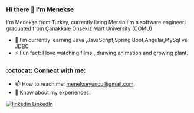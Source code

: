 ### Hi there 👋 I'm Menekse

I'm Menekşe from Turkey, currently living Mersin.I'm a software engineer.I graduated from Çanakkale Onsekiz Mart University (COMU)




- 🌱 I’m currently learning Java ,JavaScript,Spring Boot,Angular,MySql ve JDBC
- ⚡ Fun fact: I love watching films , drawing animation and growing plant.

### :octocat:  Connect with me:

- 📫 How to reach me: menekseyuncu@gmail.com
- 📄 Know about my experiences:
<p>
  <a href="https://www.linkedin.com/in/menekse-yuncu-a07581217/[removed]" rel="nofollow noreferrer">
    <img src="https://i.stack.imgur.com/gVE0j.png" alt="linkedin"> LinkedIn

</p>





